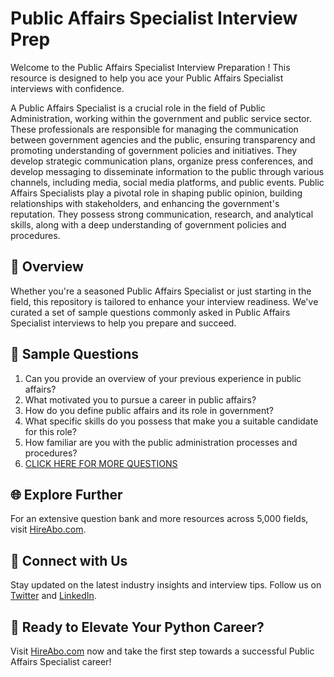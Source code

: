 # Public Affairs Specialist Interview Prep

Welcome to the Public Affairs Specialist Interview Preparation ! This resource is designed to help you ace your Public Affairs Specialist interviews with confidence.

A Public Affairs Specialist is a crucial role in the field of Public Administration, working within the government and public service sector. These professionals are responsible for managing the communication between government agencies and the public, ensuring transparency and promoting understanding of government policies and initiatives. They develop strategic communication plans, organize press conferences, and develop messaging to disseminate information to the public through various channels, including media, social media platforms, and public events. Public Affairs Specialists play a pivotal role in shaping public opinion, building relationships with stakeholders, and enhancing the government's reputation. They possess strong communication, research, and analytical skills, along with a deep understanding of government policies and procedures.

## 🚀 Overview

Whether you're a seasoned Public Affairs Specialist or just starting in the field, this repository is tailored to enhance your interview readiness. We've curated a set of sample questions commonly asked in Public Affairs Specialist interviews to help you prepare and succeed.

## 📝 Sample Questions

1. Can you provide an overview of your previous experience in public affairs?
2. What motivated you to pursue a career in public affairs?
3. How do you define public affairs and its role in government?
4. What specific skills do you possess that make you a suitable candidate for this role?
5. How familiar are you with the public administration processes and procedures?
6. [CLICK HERE FOR MORE QUESTIONS](https://hireabo.com/job/17_0_3/Public%20Affairs%20Specialist)

## 🌐 Explore Further

For an extensive question bank and more resources across 5,000 fields, visit [HireAbo.com](https://www.hireabo.com).

## 📱 Connect with Us

Stay updated on the latest industry insights and interview tips. Follow us on [Twitter](https://twitter.com/hireabo) and [LinkedIn](https://www.linkedin.com/in/hire-abo-3609972a8/).

## 🚀 Ready to Elevate Your Python Career?

Visit [HireAbo.com](https://www.hireabo.com) now and take the first step towards a successful Public Affairs Specialist career!